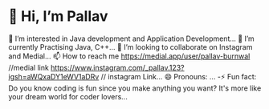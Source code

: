 # 👋 Hi, I’m Pallav

👀 I’m interested in Java development and Application Development...
🌱 I’m currently Practising Java, C++...
💞️ I’m looking to collaborate on Instagram and Medial...
📫 How to reach me https://medial.app/user/pallav-burnwal //medial link
https://www.instagram.com/_pallav.123?igsh=aWQxaDY1eWV1aDRv // instagram Link...
😄 Pronouns: ... -⚡ Fun fact: Do you know coding is fun since you make anything you want? It's more like
your dream world for coder lovers...
